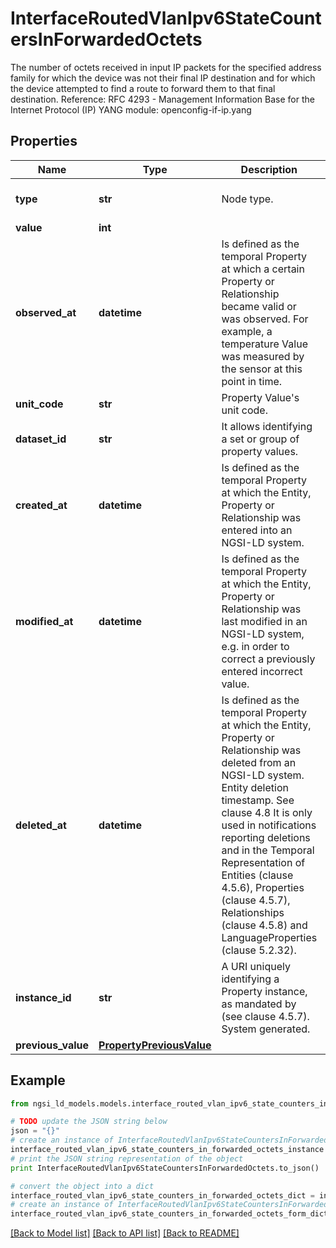 # InterfaceRoutedVlanIpv6StateCountersInForwardedOctets

The number of octets received in input IP packets for the specified address family for which the device was not their final IP destination and for which the device attempted to find a route to forward them to that final destination.  Reference: RFC 4293 - Management Information Base for the Internet Protocol (IP)  YANG module: openconfig-if-ip.yang 

## Properties

Name | Type | Description | Notes
------------ | ------------- | ------------- | -------------
**type** | **str** | Node type.  | [optional] [default to 'Property']
**value** | **int** |  | 
**observed_at** | **datetime** | Is defined as the temporal Property at which a certain Property or Relationship became valid or was observed. For example, a temperature Value was measured by the sensor at this point in time.  | [optional] 
**unit_code** | **str** | Property Value&#39;s unit code.  | [optional] 
**dataset_id** | **str** | It allows identifying a set or group of property values.  | [optional] 
**created_at** | **datetime** | Is defined as the temporal Property at which the Entity, Property or Relationship was entered into an NGSI-LD system.  | [optional] [readonly] 
**modified_at** | **datetime** | Is defined as the temporal Property at which the Entity, Property or Relationship was last modified in an NGSI-LD system, e.g. in order to correct a previously entered incorrect value.  | [optional] [readonly] 
**deleted_at** | **datetime** | Is defined as the temporal Property at which the Entity, Property or Relationship was deleted from an NGSI-LD system.  Entity deletion timestamp. See clause 4.8 It is only used in notifications reporting deletions and in the Temporal Representation of Entities (clause 4.5.6), Properties (clause 4.5.7), Relationships (clause 4.5.8) and LanguageProperties (clause 5.2.32).  | [optional] [readonly] 
**instance_id** | **str** | A URI uniquely identifying a Property instance, as mandated by (see clause 4.5.7). System generated.  | [optional] [readonly] 
**previous_value** | [**PropertyPreviousValue**](PropertyPreviousValue.md) |  | [optional] 

## Example

```python
from ngsi_ld_models.models.interface_routed_vlan_ipv6_state_counters_in_forwarded_octets import InterfaceRoutedVlanIpv6StateCountersInForwardedOctets

# TODO update the JSON string below
json = "{}"
# create an instance of InterfaceRoutedVlanIpv6StateCountersInForwardedOctets from a JSON string
interface_routed_vlan_ipv6_state_counters_in_forwarded_octets_instance = InterfaceRoutedVlanIpv6StateCountersInForwardedOctets.from_json(json)
# print the JSON string representation of the object
print InterfaceRoutedVlanIpv6StateCountersInForwardedOctets.to_json()

# convert the object into a dict
interface_routed_vlan_ipv6_state_counters_in_forwarded_octets_dict = interface_routed_vlan_ipv6_state_counters_in_forwarded_octets_instance.to_dict()
# create an instance of InterfaceRoutedVlanIpv6StateCountersInForwardedOctets from a dict
interface_routed_vlan_ipv6_state_counters_in_forwarded_octets_form_dict = interface_routed_vlan_ipv6_state_counters_in_forwarded_octets.from_dict(interface_routed_vlan_ipv6_state_counters_in_forwarded_octets_dict)
```
[[Back to Model list]](../README.md#documentation-for-models) [[Back to API list]](../README.md#documentation-for-api-endpoints) [[Back to README]](../README.md)


